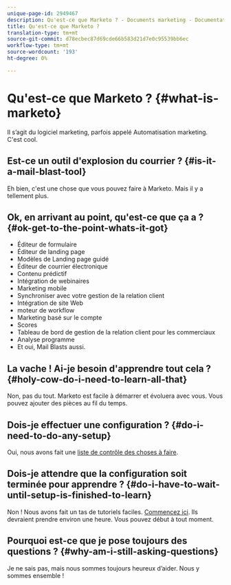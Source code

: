 ```yaml
---
unique-page-id: 2949467
description: Qu'est-ce que Marketo ? - Documents marketing - Documentation du produit
title: Qu'est-ce que Marketo ?
translation-type: tm+mt
source-git-commit: d78ecbec87d69cde66b583d21d7e0c95539bb6ec
workflow-type: tm+mt
source-wordcount: '193'
ht-degree: 0%

---
```



# Qu&#39;est-ce que Marketo ? {#what-is-marketo}

Il s’agit du logiciel marketing, parfois appelé Automatisation marketing. C&#39;est cool.

## Est-ce un outil d&#39;explosion du courrier ? {#is-it-a-mail-blast-tool}

Eh bien, c&#39;est une chose que vous pouvez faire à Marketo. Mais il y a tellement plus.

## Ok, en arrivant au point, qu&#39;est-ce que ça a ? {#ok-get-to-the-point-whats-it-got}

* Éditeur de formulaire
* Éditeur de landing page
* Modèles de Landing page guidé
* Éditeur de courrier électronique
* Contenu prédictif
* Intégration de webinaires
* Marketing mobile
* Synchroniser avec votre gestion de la relation client
* Intégration de site Web
* moteur de workflow
* Marketing basé sur le compte
* Scores
* Tableau de bord de gestion de la relation client pour les commerciaux
* Analyse programme
* Et oui, Mail Blasts aussi.

## La vache ! Ai-je besoin d&#39;apprendre tout cela ? {#holy-cow-do-i-need-to-learn-all-that}

Non, pas du tout. Marketo est facile à démarrer et évoluera avec vous. Vous pouvez ajouter des pièces au fil du temps.

## Dois-je effectuer une configuration ? {#do-i-need-to-do-any-setup}

Oui, nous avons fait une [liste de contrôle des choses à faire](/help/marketo/getting-started/setup-steps/setup-checklist.md).

## Dois-je attendre que la configuration soit terminée pour apprendre ? {#do-i-have-to-wait-until-setup-is-finished-to-learn}

Non ! Nous avons fait un tas de tutoriels faciles. [Commencez ici](/help/marketo/getting-started/quick-wins/get-set-up-and-add-a-person.md). Ils devraient prendre environ une heure. Vous pouvez début à tout moment.

## Pourquoi est-ce que je pose toujours des questions ? {#why-am-i-still-asking-questions}

Je ne sais pas, mais nous sommes toujours heureux d’aider. Nous y sommes ensemble !
